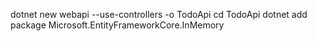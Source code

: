 dotnet new webapi --use-controllers -o TodoApi
cd TodoApi
dotnet add package Microsoft.EntityFrameworkCore.InMemory